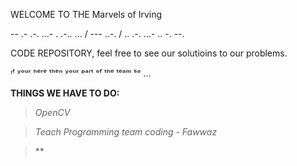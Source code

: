 WELCOME TO THE Marvels of Irving

-- .- .-. ...- . .-.. ... / --- ..-. / .. .-. ...- .. -. --.
 
CODE REPOSITORY, feel free to see our solutioins to our problems.

ᶦᶠ ʸᵒᵘʳ ʰᵉʳᵉ ᵗʰᵉⁿ ʸᵒᵘʳ ᵖᵃʳᵗ ᵒᶠ ᵗʰᵉ ᵗᵉᵃᵐ ˢᵒ ...

**THINGS WE HAVE TO DO:**

> *OpenCV*

> *Teach Programming team coding - Fawwaz*
 
> **
